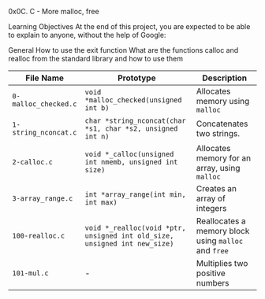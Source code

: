 0x0C. C - More malloc, free

Learning Objectives
At the end of this project, you are expected to be able to explain to anyone, without the help of Google:

General
How to use the exit function
What are the functions calloc and realloc from the standard library and how to use them

|File Name|Prototype|Description|
|---|---|---|
|`0-malloc_checked.c`|`void *malloc_checked(unsigned int b)`|Allocates memory using `malloc`|
|`1-string_nconcat.c`|`char *string_nconcat(char *s1, char *s2, unsigned int n)`|Concatenates two strings.|
|`2-calloc.c`|`void *_calloc(unsigned int nmemb, unsigned int size)`|Allocates memory for an array, using `malloc`|
|`3-array_range.c`|`int *array_range(int min, int max)`|Creates an array of integers|
|`100-realloc.c`|`void *_realloc(void *ptr, unsigned int old_size, unsigned int new_size)`|Reallocates a memory block using `malloc` and `free`|
|`101-mul.c`|-|Multiplies two positive numbers|
